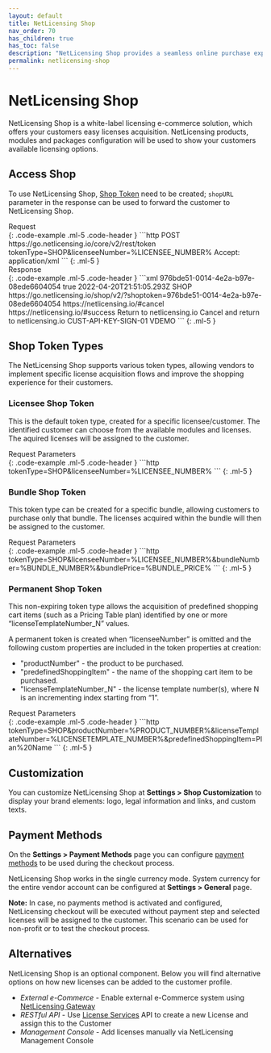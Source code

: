 ```yaml
---
layout: default
title: NetLicensing Shop
nav_order: 70
has_children: true
has_toc: false
description: "NetLicensing Shop provides a seamless online purchase experience, aligned with deployed licensing models."
permalink: netlicensing-shop
---
```


NetLicensing Shop
=================

NetLicensing Shop is a white-label licensing e-commerce solution, which offers your customers easy licenses acquisition. NetLicensing products, modules and packages configuration will be used to show your customers available licensing options.

## Access Shop

To use NetLicensing Shop, [Shop Token](token-services#create-token) need to be created; `shopURL` parameter in the response can be used to forward the customer to NetLicensing Shop.

<div>Request</div>
{: .code-example .ml-5 .code-header }
```http
POST https://go.netlicensing.io/core/v2/rest/token
tokenType=SHOP&licenseeNumber=%LICENSEE_NUMBER%
Accept: application/xml
```
{: .ml-5 }

<div>Response</div>
{: .code-example .ml-5 .code-header }
```xml
<?xml version="1.0" encoding="UTF-8" standalone="yes"?>
<ns2:netlicensing xmlns="http://www.w3.org/2000/09/xmldsig#" xmlns:ns2="http://netlicensing.labs64.com/schema/context">
    <ns2:infos/>
    <ns2:items>
        <ns2:item type="Token">
            <ns2:property name="number">976bde51-0014-4e2a-b97e-08ede6604054</ns2:property>
            <ns2:property name="active">true</ns2:property>
            <ns2:property name="expirationTime">2022-04-20T21:51:05.293Z</ns2:property>
            <ns2:property name="tokenType">SHOP</ns2:property>
            <ns2:property name="shopURL">https://go.netlicensing.io/shop/v2/?shoptoken=976bde51-0014-4e2a-b97e-08ede6604054</ns2:property>
            <ns2:property name="cancelURL">https://netlicensing.io/#cancel</ns2:property>
            <ns2:property name="successURL">https://netlicensing.io/#success</ns2:property>
            <ns2:property name="successURLTitle">Return to netlicensing.io</ns2:property>
            <ns2:property name="cancelURLTitle">Cancel and return to netlicensing.io</ns2:property>
            <ns2:property name="licenseeNumber">CUST-API-KEY-SIGN-01</ns2:property>
            <ns2:property name="vendorNumber">VDEMO</ns2:property>
        </ns2:item>
    </ns2:items>
</ns2:netlicensing>
```
{: .ml-5 }

## Shop Token Types

The NetLicensing Shop supports various token types, allowing vendors to implement specific license acquisition flows and improve the shopping experience for their customers.

### Licensee Shop Token

This is the default token type, created for a specific licensee/customer. The identified customer can choose from the available modules and licenses. The aquired licenses will be assigned to the customer.

<div>Request Parameters</div>
{: .code-example .ml-5 .code-header }
```http
tokenType=SHOP&licenseeNumber=%LICENSEE_NUMBER%
```
{: .ml-5 }

### Bundle Shop Token

This token type can be created for a specific bundle, allowing customers to purchase only that bundle. The licenses acquired within the bundle will then be assigned to the customer.

<div>Request Parameters</div>
{: .code-example .ml-5 .code-header }
```http
tokenType=SHOP&licenseeNumber=%LICENSEE_NUMBER%&bundleNumber=%BUNDLE_NUMBER%&bundlePrice=%BUNDLE_PRICE%
```
{: .ml-5 }

### Permanent Shop Token

This non-expiring token type allows the acquisition of predefined shopping cart items (such as a Pricing Table plan) identified by one or more “licenseTemplateNumber_N” values.

A permanent token is created when “licenseeNumber” is omitted and the following custom properties are included in the token properties at creation:

- "productNumber" - the product to be purchased.
- "predefinedShoppingItem" - the name of the shopping cart item to be purchased.
- "licenseTemplateNumber_N" - the license template number(s), where N is an incrementing index starting from “1”.

<div>Request Parameters</div>
{: .code-example .ml-5 .code-header }
```http
tokenType=SHOP&productNumber=%PRODUCT_NUMBER%&licenseTemplateNumber=%LICENSETEMPLATE_NUMBER%&predefinedShoppingItem=Plan%20Name
```
{: .ml-5 }


## Customization

You can customize NetLicensing Shop at **Settings > Shop Customization** to display your brand elements: logo, legal information and links, and custom texts.

## Payment Methods

On the **Settings > Payment Methods** page you can configure [payment methods](payment-service-providers) to be used during the checkout process.

NetLicensing Shop works in the single currency mode. System currency for the entire vendor account can be configured at **Settings > General** page.

**Note:** In case, no payments method is activated and configured, NetLicensing checkout will be executed without payment step and selected licenses will be assigned to the customer. This scenario can be used for non-profit or to test the checkout process.

## Alternatives

NetLicensing Shop is an optional component.
Below you will find alternative options on how new licenses can be added to the customer profile.

- *External e-Commerce* - Enable external e-Commerce system using [NetLicensing Gateway](gateway)
- *RESTful API* - Use [License Services](license-services#create-license) API to create a new License and assign this to the Customer
- *Management Console* - Add licenses manually via NetLicensing Management Console
